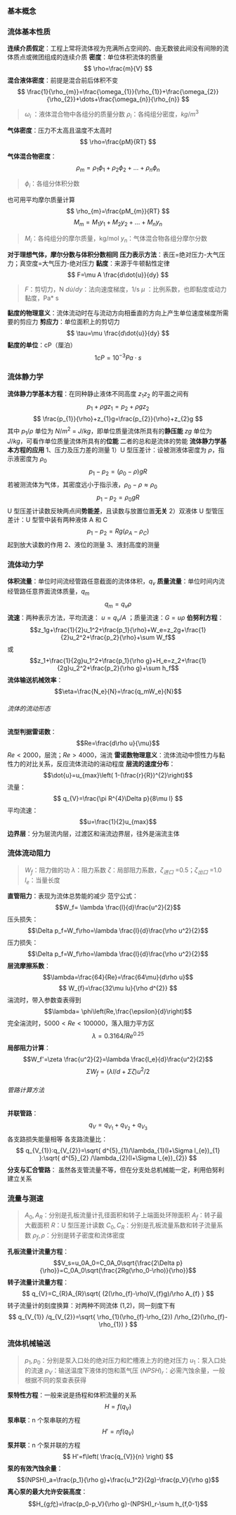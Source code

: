 ### 基本概念
### 流体基本性质
**连续介质假定**：工程上常将流体视为充满所占空间的、由无数彼此间没有间隙的流体质点或微团组成的连续介质
**密度**：单位体积流体的质量
$$
\rho=\frac{m}{V}
$$
**混合液体密度**：前提是混合前后体积不变
$$
\frac{1}{\rho_{m}}=\frac{\omega_{1}}{\rho_{1}}+\frac{\omega_{2}}{\rho_{2}}+\dots+\frac{\omega_{n}}{\rho_{n}}
$$
> $\omega_{i}$ ：液体混合物中各组分的质量分数
> $\rho_{i}$：各纯组分密度，$kg / m^3$

**气体密度**：压力不太高且温度不太高时
$$
\rho=\frac{pM}{RT}
$$

**气体混合物密度**：
$$
\rho_{m}=\rho_{1}\phi_{1}+\rho_{2}\phi_{2}+\dots+\rho_{n}\phi_{n}
$$
> $\phi_{i}$：各组分体积分数

也可用平均摩尔质量计算
$$
\rho_{m}=\frac{pM_{m}}{RT}
$$
$$
M_{m}=M_{1}y_{1}+M_{2}y_{2}+\dots+M_{n}y_{n}
$$
> $M_{i}$：各纯组分的摩尔质量，kg/mol
> $y_{n}$：气体混合物各组分摩尔分数

**对于理想气体，摩尔分数与体积分数相同**
**压力表示方法**：表压=绝对压力-大气压力；真空度=大气压力-绝对压力
**黏度**：来源于牛顿黏性定律
$$
F=\mu A \frac{d\dot{u}}{dy}
$$
> $F$：剪切力，N
> $d \dot{u}/dy$：法向速度梯度，1/s
> $\mu$ ：比例系数，也即黏度或动力黏度，Pa* s

**黏度的物理意义**：流体流动时在与流动方向相垂直的方向上产生单位速度梯度所需要的剪应力
**剪应力**：单位面积上的剪切力
$$
\tau=\mu  \frac{d\dot{u}}{dy}
$$
**黏度的单位**：cP（厘泊）
$$
1cP=10^{-3}Pa \cdot s
$$
### 流体静力学
**流体静力学基本方程**：在同种静止液体不同高度 $z_{1}z_{2}$ 的平面之间有
$$
p_{1}+\rho gz_{1}=p_{2}+\rho gz_{2}
$$
$$
\frac{p_{1}}{\rho}+z_{1}g=\frac{p_{2}}{\rho}+z_{2}g
$$
其中 $p_{1}/\rho$ 单位为 $N/m^2$ = $J/kg$，即单位质量流体所具有的**静压能**
$zg$ 单位为 $J /kg$，可看作单位质量流体所具有的**位能**
二者的总和是流体的势能
**流体静力学基本方程的应用**
1、压力及压力差的测量
1）U 型压差计：设被测液体密度为 $\rho$，指示液密度为 $\rho_{0}$
$$
p_{1}-p_{2}=(\rho_{0}-\rho)gR
$$
若被测流体为气体，其密度远小于指示液，$\rho_{0}-\rho \approx \rho_{0}$
$$
p_{1}-p_{2}=\rho_{0}gR
$$
U 型压差计读数反映两点间**势能差**，且读数与放置位置**无关**
2）双液体 U 型管压差计：U 型管中装有两种液体 A 和 C
$$
p_{1}-p_{2}=Rg(\rho_{A}-\rho_{C})
$$
起到放大读数的作用
2、液位的测量 3、液封高度的测量
### 流体动力学
**体积流量**：单位时间流经管路任意截面的流体体积，$q_{v}$
**质量流量**：单位时间内流经管路任意界面流体质量，$q_{m}$
$$
q_{m}=q_{v}\rho
$$
**流速**：两种表示方法，平均流速：  $u=q_{v} /A$ ；质量流速：$G=u\rho$
**伯努利方程**：$$z_1g+\frac{1}{2}u_1^2+\frac{p_1}{\rho}+W_e=z_2g+\frac{1}{2}u_2^2+\frac{p_2}{\rho}+\sum W_f$$
或 $$z_1+\frac{1}{2g}u_1^2+\frac{p_1}{\rho g}+H_e=z_2+\frac{1}{2g}u_2^2+\frac{p_2}{\rho g}+\sum h_f$$
**流体输送机械效率**：$$\eta=\frac{N_e}{N}=\frac{q_mW_e}{N}$$
###### 流体的流动形态
**流型判据雷诺数**：$$Re=\frac{d\rho u}{\mu}$$
$Re<2000$，层流；$Re>4000$，湍流
**雷诺数物理意义**：流体流动中惯性力与黏性力的对比关系，反应流体流动的湍动程度
**层流的速度分布**：$$\dot{u}=u_{max}\left( 1-(\frac{r}{R})^{2}\right)$$
流量：$$
q_{V}=\frac{\pi R^{4}\Delta p}{8\mu l}
$$
平均流速：$$u=\frac{1}{2}u_{max}$$
**边界层**：分为层流内层，过渡区和湍流边界层，往外是湍流主体
### 流体流动阻力
> $W_{f}$：阻力做的功
> $\lambda$：阻力系数
> $\zeta$：局部阻力系数，$\zeta_{进口}$ =0.5；$\zeta_{出口}$ =1.0
> $l_{e}$：当量长度

**直管阻力**：表现为流体总势能的减少
范宁公式：$$W_f= \lambda \frac{l}{d}\frac{u^2}{2}$$
压头损失：$$\Delta p_f=W_f\rho=\lambda \frac{l}{d}\frac{\rho u^2}{2}$$
压力损失：$$\Delta p_f=W_f\rho=\lambda \frac{l}{d}\frac{\rho u^2}{2}$$
**层流摩擦系数**：$$\lambda=\frac{64}{Re}=\frac{64\mu}{d\rho u}$$
$$
W_{f}=\frac{32\mu lu}{\rho d^{2}}
$$
湍流时，带入参数查表得到 $$\lambda= \phi\left(Re,\frac{\epsilon}{d}\right)$$ 完全湍流时，$5000<Re<100000$，落入阻力平方区 $$\lambda=0.3164/{Re}^{0.25}$$
**局部阻力计算**：$$W_f'=\zeta \frac{u^2}{2}=\lambda \frac{l_e}{d}\frac{u^2}{2}$$
$$
\Sigma W_{f}=\left( \lambda l/d+\Sigma \zeta  \right) u^{2}/2
$$
###### 管路计算方法
**并联管路**：$$
q_{V}=q_{V_{1}}+q_{V_{2}}+q_{V_{3}}
$$
各支路损失能量相等
各支路流量比：$$
q_{V_{1}}:q_{V_{2}}=\sqrt{ d^{5}_{1}/\lambda_{1}(l+\Sigma l_{e})_{1} }:\sqrt{ d^{5}_{2} /\lambda_{2}(l+\Sigma l_{e})_{2}} 
$$
**分支与汇合管路**：
虽然各支管流量不等，但在分支处总机械能一定，利用伯努利建立关系
### 流量与测速
> $A_{0},A_{R}$：分别是孔板流量计孔径面积和转子上端面处环隙面积
> $A_{f}$：转子最大截面积
> $R$：U 型压差计读数
> $C_{0},C_{R}$：分别是孔板流量系数和转子流量系数
> $\rho_{f},\rho$：分别是转子密度和流体密度

**孔板流量计流量方程**：$$V_s=u_0A_0=C_0A_0\sqrt{\frac{2\Delta p}{\rho}}=C_0A_0\sqrt{\frac{2Rg(\rho_0-\rho)}{\rho}}$$
**转子流量计流量方程**：$$
q_{V}=C_{R}A_{R}\sqrt{ (2(\rho_{f}-\rho)V_{f}g)/\rho A_{f} }
$$
转子流量计的刻度换算：对两种不同流体 (1,2)，同一刻度下有
$$
q_{V_{1}} /q_{V_{2}}=\sqrt{ \rho_{1}(\rho_{f}-\rho_{2}) /\rho_{2}(\rho_{f}-\rho_{1}) }
$$
### 流体机械输送
> $p_{1},p_{0}$：分别是泵入口处的绝对压力和贮槽液上方的绝对压力
> $u_{1}$：泵入口处的流速
> $p_{V}$：输送温度下液体的饱和蒸气压
> $(NPSH)_{r}$：必需汽蚀余量，一般根据不同的泵查表获得

**泵特性方程**：一般来说是扬程和体积流量的关系
$$
H=f(q_{V})
$$
**泵串联**：n 个泵串联的方程
$$
H'=nf(q_{V})
$$
**泵并联**：n 个泵并联的方程
$$
H'=f\left( \frac{q_{V}}{n} \right)
$$
**泵的有效汽蚀余量**： $$(NPSH)_a=\frac{p_1}{\rho g}+\frac{u_1^2}{2g}-\frac{p_V}{\rho g}$$**离心泵的最大允许安装高度**： $$H_{g允}=\frac{p_0-p_V}{\rho g}-(NPSH)_r-\sum h_{f,0-1}$$


